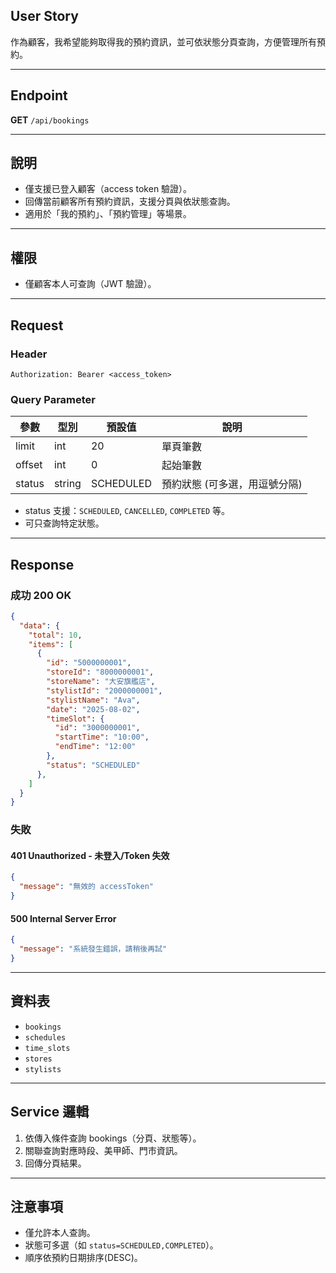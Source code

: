 ## User Story

作為顧客，我希望能夠取得我的預約資訊，並可依狀態分頁查詢，方便管理所有預約。

---

## Endpoint

**GET** `/api/bookings`

---

## 說明

- 僅支援已登入顧客（access token 驗證）。
- 回傳當前顧客所有預約資訊，支援分頁與依狀態查詢。
- 適用於「我的預約」、「預約管理」等場景。

---

## 權限

- 僅顧客本人可查詢（JWT 驗證）。

---

## Request

### Header

```http
Authorization: Bearer <access_token>
```

### Query Parameter

| 參數   | 型別   | 預設值    | 說明                          |
| ------ | ------ | --------- | ----------------------------- |
| limit  | int    | 20        | 單頁筆數                      |
| offset | int    | 0         | 起始筆數                      |
| status | string | SCHEDULED | 預約狀態 (可多選，用逗號分隔) |

- status 支援：`SCHEDULED`, `CANCELLED`, `COMPLETED` 等。
- 可只查詢特定狀態。

---

## Response

### 成功 200 OK

```json
{
  "data": {
    "total": 10,
    "items": [
      {
        "id": "5000000001",
        "storeId": "8000000001",
        "storeName": "大安旗艦店",
        "stylistId": "2000000001",
        "stylistName": "Ava",
        "date": "2025-08-02",
        "timeSlot": {
          "id": "3000000001",
          "startTime": "10:00",
          "endTime": "12:00"
        },
        "status": "SCHEDULED"
      },
    ]
  }
}
```

### 失敗

#### 401 Unauthorized - 未登入/Token 失效

```json
{
  "message": "無效的 accessToken"
}
```

#### 500 Internal Server Error

```json
{
  "message": "系統發生錯誤，請稍後再試"
}
```

---

## 資料表

- `bookings`
- `schedules`
- `time_slots`
- `stores`
- `stylists`

---

## Service 邏輯

1. 依傳入條件查詢 bookings（分頁、狀態等）。
2. 關聯查詢對應時段、美甲師、門市資訊。
3. 回傳分頁結果。

---

## 注意事項

- 僅允許本人查詢。
- 狀態可多選（如 `status=SCHEDULED,COMPLETED`）。
- 順序依預約日期排序(DESC)。
